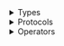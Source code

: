 <details>
<summary>Types</summary>

  - [Rest](https://github.com/grevend/restfulpropertykit/wiki/Rest)
  - [RestBearerToken](https://github.com/grevend/restfulpropertykit/wiki/RestBearerToken)
  - [RestBearerType](https://github.com/grevend/restfulpropertykit/wiki/RestBearerType)
  - [RestConfiguration](https://github.com/grevend/restfulpropertykit/wiki/RestConfiguration)
  - [RestMutableValueReference](https://github.com/grevend/restfulpropertykit/wiki/RestMutableValueReference)
  - [RestQueryError](https://github.com/grevend/restfulpropertykit/wiki/RestQueryError)
  - [RestQueryImpl](https://github.com/grevend/restfulpropertykit/wiki/RestQueryImpl)
  - [RestQueryMetadata](https://github.com/grevend/restfulpropertykit/wiki/RestQueryMetadata)
  - [RestQueryResult](https://github.com/grevend/restfulpropertykit/wiki/RestQueryResult)
  - [RestURLComponents](https://github.com/grevend/restfulpropertykit/wiki/RestURLComponents)
  - [RestValueReference](https://github.com/grevend/restfulpropertykit/wiki/RestValueReference)

</details>

<details>
<summary>Protocols</summary>

  - [ParentCodable](https://github.com/grevend/restfulpropertykit/wiki/ParentCodable)
  - [ParentCodableDynamicDispatch](https://github.com/grevend/restfulpropertykit/wiki/ParentCodableDynamicDispatch)
  - [RestQuery](https://github.com/grevend/restfulpropertykit/wiki/RestQuery)

</details>

<details>
<summary>Operators</summary>

  - [++](https://github.com/grevend/restfulpropertykit/wiki/++)
  - [-\>\>](https://github.com/grevend/restfulpropertykit/wiki/-%3E%3E)
  - [\<\!](https://github.com/grevend/restfulpropertykit/wiki/%3C!)
  - [\<-](https://github.com/grevend/restfulpropertykit/wiki/%3C-)
  - [\>?](https://github.com/grevend/restfulpropertykit/wiki/%3E%3F)
  - [??](https://github.com/grevend/restfulpropertykit/wiki/%3F%3F)

</details>
